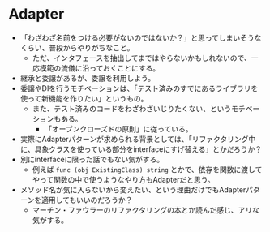 # Adapter

- 「わざわざ名前をつける必要がないのではないか？」と思ってしまいそうなくらい、普段からやりがちなこと。
  - ただ、インタフェースを抽出してまではやらないかもしれないので、一応模範の流儀に沿っておくことにする。
- 継承と委譲があるが、委譲を利用しよう。
- 委譲やDIを行うモチベーションは、「テスト済みのすでにあるライブラリを使って新機能を作りたい」というもの。
  - また、テスト済みのコードをわざわざいじりたくない、というモチベーションもある。
    - 「オープンクローズドの原則」に従っている。
- 実際にAdapterパターンが求められる背景としては、「リファクタリング中に、具象クラスを使っている部分をinterfaceにすげ替える」とかだろうか？
- 別にinterfaceに限った話でもない気がする。
  - 例えば `func (obj ExistingClass) string` とかで、依存を関数に渡してやって関数の中で使うようなやり方もAdapterだと思う。
- メソッド名が気に入らないから変えたい、という理由だけでもAdapterパターンを適用してもいいのだろうか？
  - マーチン・ファウラーのリファクタリングの本とか読んだ感じ、アリな気がする。
